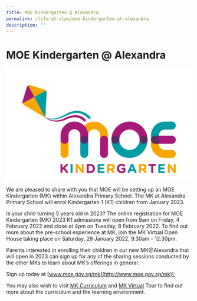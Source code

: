 ```yaml
---
title: MOE Kindergarten @ Alexandra
permalink: /life-at-alps/moe-kindergarten-at-alexandra
description: ""
---
```

# **MOE Kindergarten @ Alexandra**

![](/images/05%20MOE%20Kindergarten%20Logo.jpg)

We are pleased to share with you that MOE will be setting up an MOE Kindergarten (MK) within Alexandra Primary School. The MK at Alexandra Primary School will enrol Kindergarten 1 (K1) children from January 2023.  


Is your child turning 5 years old in 2023? The online registration for MOE Kindergarten (MK) 2023 K1 admissions will open from 9am on Friday, 4 February 2022 and close at 4pm on Tuesday, 8 February 2022. To find out more about the pre-school experience at MK, join the MK Virtual Open House taking place on Saturday, 29 January 2022, 9.30am - 12.30pm.    

Parents interested in enrolling their children in our new MK@Alexandra that will open in 2023 can sign up for any of the sharing sessions conducted by the other MKs to learn about MK’s offerings in general. 

Sign up today at [www.moe.gov.sg/mk](http://www.moe.gov.sg/mk)! 

You may also wish to visit [MK Curriculum](http://www.moe.gov.sg/preschool/moe-kindergarten/curriculum) and [MK Virtual](https://www.moe.gov.sg/preschool/moe-kindergarten/mk-virtual-tour) Tour to find out more about the curriculum and the learning environment.